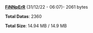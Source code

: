 [**FiNNpErR**](/data/FiNNpErR.txt) (31/12/22 - 06:07)- 2061 bytes

**Total Datas**: 2360

**Total Size**: 14.94 MB / 14.9 MB